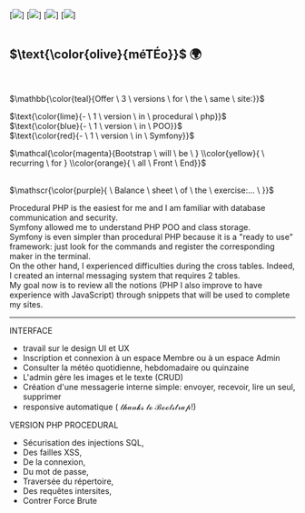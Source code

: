 [![](https://img.shields.io/badge/BOOTSTRAP-blue?style=for-the-badge)]
[![](https://img.shields.io/badge/PHP-blueviolet?style=for-the-badge)]
[![](https://img.shields.io/badge/POO-yellow?style=for-the-badge)]
[![](https://img.shields.io/badge/SYMFONY.io-orange?style=for-the-badge)] <br>
<br>
## $\text{\color{olive}{méTÉo}}$ :earth_africa:
<br>

$\mathbb{\color{teal}{Offer \ 3 \ versions \ for \ the \ same \ site:}}$

$\text{\color{lime}{- \ 1 \ version \ in \ procedural \ php}}$ <br>
$\text{\color{blue}{- \ 1 \ version \ in \ POO}}$ <br>
$\text{\color{red}{- \ 1 \ version \ in \ Symfony}}$ <br>

$\mathcal{\color{magenta}{Bootstrap \ will \ be \ } \\color{yellow}{ \ recurring \ for } \\color{orange}{ \ all \ Front \ End}}$ <br><br>

$\mathscr{\color{purple}{ \  Balance \ sheet \ of \ the \ exercise:... \ }}$

Procedural PHP is the easiest for me and I am familiar with database communication and security.<br>
Symfony allowed me to understand PHP POO and class storage.<br>
Symfony is even simpler than procedural PHP because it is a "ready to use" framework: just look for the commands and register the corresponding maker in the terminal.<br>
On the other hand, I experienced difficulties during the cross tables. Indeed, I created an internal messaging system that requires 2 tables.<br>
My goal now is to review all the notions (PHP I also improve to have experience with JavaScript) through snippets that will be used to complete my sites.

 ----------------------------------------------------------------------------------------------------------------------------------------------------------------
 
INTERFACE <br>
- travail sur le design UI et UX
- Inscription et connexion à un espace Membre ou à un espace Admin
- Consulter la météo quotidienne, hebdomadaire ou quinzaine
- L'admin gère les images et le texte (CRUD)
- Création d'une messagerie interne simple: envoyer, recevoir, lire un seul, supprimer
- responsive automatique $\mathscr{( \ thanks \ to \ Bootstrap! )}$

VERSION PHP PROCEDURAL
- Sécurisation des injections SQL, 
- Des failles XSS, 
- De la connexion,
- Du mot de passe,
- Traversée du répertoire,
- Des requêtes intersites,
- Contrer Force Brute


